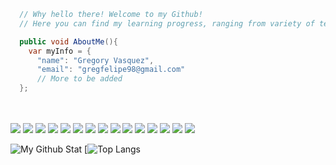 

```C#
  // Why hello there! Welcome to my Github!
  // Here you can find my learning progress, ranging from variety of tech stack!

  public void AboutMe(){
    var myInfo = {
      "name": "Gregory Vasquez",
      "email": "gregfelipe98@gmail.com"
      // More to be added
  };
```

<br><br> <image src="https://img.shields.io/badge/HTML5-E34F26?style=for-the-badge&logo=html5&logoColor=white" />
  <image src="https://img.shields.io/badge/CSS-239120?&style=for-the-badge&logo=css3&logoColor=white" />
  <image src="https://img.shields.io/badge/JavaScript-F7DF1E?style=for-the-badge&logo=javascript&logoColor=black">
  <image src="https://img.shields.io/badge/React-20232A?style=for-the-badge&logo=react&logoColor=61DAFB">
  <image src="https://img.shields.io/badge/Node.js-43853D?style=for-the-badge&logo=node.js&logoColor=white">
  <image src="https://img.shields.io/badge/Express.js-404D59?style=for-the-badge">
  <image src="https://img.shields.io/badge/Swift-FA7343?style=for-the-badge&logo=swift&logoColor=white">
  <image src="https://img.shields.io/badge/C%23-239120?style=for-the-badge&logo=csharp&logoColor=white">
  <image src="https://img.shields.io/badge/.NET-5C2D91?style=for-the-badge&logo=dot-net&logoColor=white">
  <image src="https://img.shields.io/badge/ASP.NET-512BD4?style=for-the-badge&logo=dot-net&logoColor=white">
   <image src="https://img.shields.io/badge/MySQL-00000F?style=for-the-badge&logo=mysql&logoColor=white">
     <image src="https://img.shields.io/badge/PostgreSQL-316192?style=for-the-badge&logo=postgresql&logoColor=white">
     <image src="https://img.shields.io/badge/MongoDB-4EA94B?style=for-the-badge&logo=mongodb&logoColor=white">
     <image src="https://img.shields.io/badge/Unity-100000?style=for-the-badge&logo=unity&logoColor=white">
     <image src="https://img.shields.io/badge/Heroku-430098?style=for-the-badge&logo=heroku&logoColor=white">
     
      

![My Github Stat](https://github-readme-stats.vercel.app/api?username=GregVasquezTech&show_icons=true&theme=radical)
[![Top Langs](https://github-readme-stats.vercel.app/api/top-langs/?username=GregVasquezTech&langs_count=3&show_icons=true&theme=radical)
